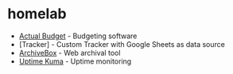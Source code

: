 # homelab

- [Actual Budget](https://actualbudget.org) - Budgeting software
- [Tracker] - Custom Tracker with Google Sheets as data source
- [ArchiveBox](https://archivebox.io/) - Web archival tool
- [Uptime Kuma](https://uptimekuma.org/) - Uptime monitoring
